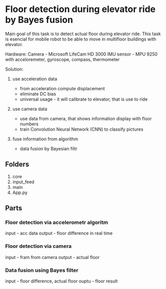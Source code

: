 # Floor detection during elevator ride by Bayes fusion

Main goal of this task is to detect actual floor during elevator ride. This task is esencial for mobile robot to be able to move in multifloor buildings with elevator. 

Hardware:
Camera - Microsoft LifeCam HD 3000
IMU sensor - MPU 9250 with acceloremeter, gyroscope, compass, thermometer

Solution:
1. use acceleration data
    - from acceleration compute displacement
    - eliminate DC bias
    - universal usage - it will calibrate to elevator, that is use to ride

2. use camera data
    - use data from camera, that shows information display with floor numbers
    - train Convolution Neural Network (CNN) to classify pictures

3. fuse information from algorithm
    - data fusion by Bayesian filtr


## Folders
1. core
2. input_feed
3. main
4. App.py

## Parts 

### Floor detection via accelerometr algoritm
input - acc data
output - floor difference in real time

### Floor detection via camera
input - fram from camera
output - actual floor 

### Data fusion using Bayes filter
input - floor difference, actual floor
ouptu - floor result 
